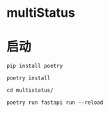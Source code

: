# multiStatus



# 启动

```
pip install poetry

poetry install

cd multistatus/

poetry run fastapi run --reload
```

